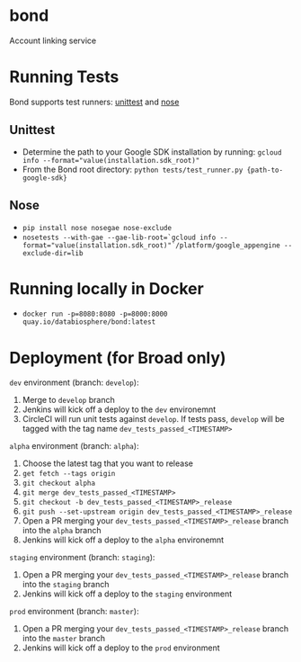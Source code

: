 # bond
Account linking service

# Running Tests

Bond supports test runners: [unittest](https://docs.python.org/2/library/unittest.html) and 
[nose](https://github.com/Trii/NoseGAE) 

## Unittest

* Determine the path to your Google SDK installation by running: `gcloud info --format="value(installation.sdk_root)"`
* From the Bond root directory: `python tests/test_runner.py {path-to-google-sdk}`

## Nose
* `pip install nose nosegae nose-exclude`
* ```nosetests --with-gae --gae-lib-root=`gcloud info --format="value(installation.sdk_root)"`/platform/google_appengine --exclude-dir=lib```

# Running locally in Docker
* `docker run -p=8080:8080 -p=8000:8000 quay.io/databiosphere/bond:latest`

# Deployment (for Broad only)

`dev` environment (branch: `develop`):
1) Merge to `develop` branch
2) Jenkins will kick off a deploy to the `dev` environemnt
3) CircleCI will run unit tests against `develop`. If tests pass, `develop` will be tagged with the tag name `dev_tests_passed_<TIMESTAMP>`

`alpha` environment (branch: `alpha`):
1) Choose the latest tag that you want to release
2) `get fetch --tags origin`
3) `git checkout alpha`
4) `git merge dev_tests_passed_<TIMESTAMP>`
5) `git checkout -b dev_tests_passed_<TIMESTAMP>_release`
6) `git push --set-upstream origin dev_tests_passed_<TIMESTAMP>_release`
7) Open a PR merging your `dev_tests_passed_<TIMESTAMP>_release` branch into the `alpha` branch
8) Jenkins will kick off a deploy to the `alpha` environemnt


`staging` environment (branch: `staging`):
1) Open a PR merging your `dev_tests_passed_<TIMESTAMP>_release` branch into the `staging` branch
2) Jenkins will kick off a deploy to the `staging` environment

`prod` environment (branch: `master`):
1) Open a PR merging your `dev_tests_passed_<TIMESTAMP>_release` branch into the `master` branch
2) Jenkins will kick off a deploy to the `prod` environment
